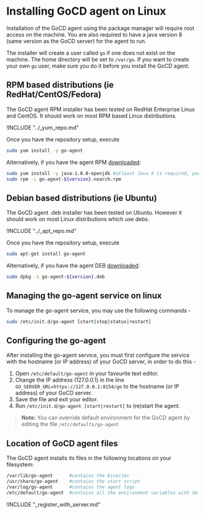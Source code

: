 # Installing GoCD agent on Linux

<!-- toc -->

Installation of the GoCD agent using the package manager will require root access on the machine. You are also required to have a java version 8 (same version as the GoCD server) for the agent to run.

The installer will create a user called ```go``` if one does not exist on the machine. The home directory will be set to ```/var/go```. If you want to create your own ```go``` user, make sure you do it before you install the GoCD agent.

## RPM based distributions (ie RedHat/CentOS/Fedora)

The GoCD agent RPM installer has been tested on RedHat Enterprise Linux and CentOS. It should work on most RPM based Linux distributions.

!INCLUDE "../_yum_repo.md"

Once you have the repository setup, execute

``` bash
sudo yum install -y go-agent
```

Alternatively, if you have the agent RPM [downloaded](https://www.gocd.io/download):

``` bash
sudo yum install -y java-1.8.0-openjdk #atleast Java 8 is required, you may use other jre/jdk if you prefer
sudo rpm -i go-agent-${version}.noarch.rpm
```

## Debian based distributions (ie Ubuntu)

The GoCD agent .deb installer has been tested on Ubuntu. However it should work on most Linux distributions which use debs.

!INCLUDE "../_apt_repo.md"

Once you have the repository setup, execute

``` bash
sudo apt-get install go-agent
```

Alternatively, if you have the agent DEB [downloaded](https://www.gocd.io/download):

```bash
sudo dpkg -i go-agent-${version}.deb
```

## Managing the go-agent service on linux

To manage the go-agent service, you may use the following commands -

```bash
sudo /etc/init.d/go-agent [start|stop|status|restart]
```

## Configuring the go-agent

After installing the go-agent service, you must first configure the service with the hostname (or IP address) of your GoCD server, in order to do this -

1.  Open ```/etc/default/go-agent``` in your favourite text editor.
2.  Change the IP address (127.0.0.1) in the line ```GO_SERVER_URL=https://127.0.0.1:8154/go``` to the hostname (or IP address) of your GoCD server.
3.  Save the file and exit your editor.
4.  Run ```/etc/init.d/go-agent [start|restart]``` to (re)start the agent.

> **Note:** You can override default environment for the GoCD agent by editing the file ```/etc/defaults/go-agent```

## Location of GoCD agent files

The GoCD agent installs its files in the following locations on your filesystem:

```bash
/var/lib/go-agent      #contains the binaries
/usr/share/go-agent    #contains the start script
/var/log/go-agent      #contains the agent logs
/etc/default/go-agent  #contains all the environment variables with default values. These variable values can be changed as per requirement
```

!INCLUDE "_register_with_server.md"
